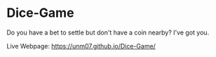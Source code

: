 # Dice-Game

Do you have a bet to settle but don't have a coin nearby?
I've got you.

Live Webpage: https://unm07.github.io/Dice-Game/
